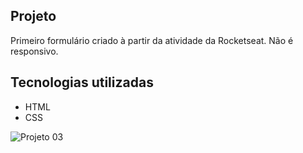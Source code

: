 ## Projeto
Primeiro formulário criado à partir da atividade da Rocketseat. Não é responsivo.

## Tecnologias utilizadas
- HTML
- CSS

![Projeto 03](https://github.com/gabspock/Formulario/assets/121103059/2dd2c9bb-719c-43d4-926d-170620009ee8)
